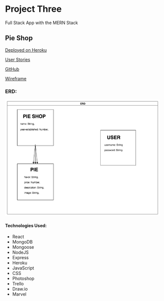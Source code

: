 # Project Three
Full Stack App with the MERN Stack
## Pie Shop




[Deployed on Heroku](https://secret-forest-34964.herokuapp.com/ "pie shop")

[User Stories](https://trello.com/b/QEZccMgv/project-3 "Trello")


[GitHub](https://github.com/victoriactemple "Victoria Project Github Page")


[Wireframe](https://marvelapp.com/10c17afg "Wireframes")

### ERD: 
<img src="/images/project_three_erd.jpg">


#### Technologies Used:
* React
* MongoDB
* Mongoose
* NodeJS
* Express
* Heroku
* JavaScript
* CSS
* Photoshop
* Trello
* Draw.io
* Marvel
